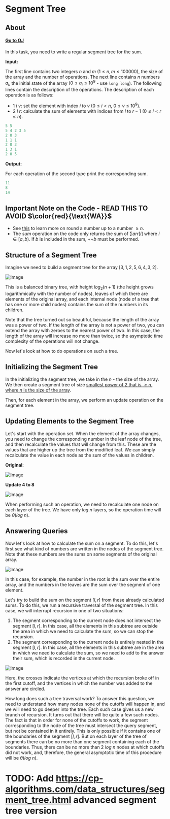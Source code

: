 # Segment Tree

## About

#### **[Go to OJ](https://codeforces.com/edu/course/2/lesson/4/1/practice/contest/273169/problem/A)**

In this task, you need to write a regular segment tree for the sum.

**Input:**

The first line contains two integers $n$ and $m$ ($1 \leq n, m \leq 100000$), the size of the array and the number of operations. The next line contains $n$ numbers $a_i$, the initial state of the array ($0 \leq a_i \leq 10^9$ - use `long long`). The following lines contain the description of the operations. The description of each operation is as follows:

* $1 \ i \ v$: set the element with index $i$ to $v$ ($0 \leq i < n$, $0 \leq v \leq 10^9$).
* $2 \ l \ r$: calculate the sum of elements with indices from $l$ to $r - 1$ ($0 \leq l < r \leq n$).

```python
5 5
5 4 2 3 5
2 0 3
1 1 1
2 0 3
1 3 1
2 0 5
```

**Output:**

For each operation of the second type print the corresponding sum.

```python
11
8
14
```

## **Important Note on the Code - READ THIS TO AVOID $\color{red}{\text{WA}}$**

* See [this](https://graphics.stanford.edu/~seander/bithacks.html#RoundUpPowerOf2) to learn more on round a number up to a number $\geq n$.
* The $sum$ operation on the code only returns the sum of $\sum arr[i] \text{ where } i \in [a, b)$. If $b$ is included in the sum, $\text{++}b$ must be performed.

## Structure of a Segment Tree

Imagine we need to build a segment tree for the array $[3, 1, 2, 5, 6, 4, 3, 2]$.

![Image](https://espresso.codeforces.com/35bc9067266d25646e8a8a5e4ee10159df770d48.png)

This is a balanced binary tree, with height $log_2(n + 1)$ (the height grows logarithmically with the number of nodes), leaves of which there are elements of the original array, and each internal node (node of a tree that has one or more child nodes) contains the sum of the numbers in its children.

Note that the tree turned out so beautiful, because the length of the array was a power of two. If the length of the array is not a power of two, you can extend the array with zeroes to the nearest power of two. In this case, the length of the array will increase no more than twice, so the asymptotic time complexity of the operations will not change.

Now let's look at how to do operations on such a tree.

## Initializing the Segment Tree

In the initializing the segment tree, we take in the $n$ - the size of the array. We then create a segment tree of size [smallest power of $2$ that is $\geq n$, where $n$ is the size of the array](https://www.geeksforgeeks.org/smallest-power-of-2-greater-than-or-equal-to-n/).

Then, for each element in the array, we perform an update operation on the segment tree.

## Updating Elements to the Segment Tree

Let's start with the operation set. When the element of the array changes, you need to change the corresponding number in the leaf node of the tree, and then recalculate the values ​​that will change from this. These are the values ​​that are higher up the tree from the modified leaf. We can simply recalculate the value in each node as the sum of the values ​​in children.

**Original:**

![Image](https://espresso.codeforces.com/35bc9067266d25646e8a8a5e4ee10159df770d48.png)

**Update $4$ to $8$**

![Image](https://espresso.codeforces.com/2adeb7419495bbf9ed0dc0dcc64d8bdfd16aaac8.png)

When performing such an operation, we need to recalculate one node on each layer of the tree. We have only $log \ n$ layers, so the operation time will be $\theta(log \ n)$.

## Answering Queries

Now let's look at how to calculate the sum on a segment. To do this, let's first see what kind of numbers are written in the nodes of the segment tree. Note that these numbers are the sums on some segments of the original array.

![Image](https://espresso.codeforces.com/06bbaebd49114c1f7b823a57786af0726d394655.png)

In this case, for example, the number in the root is the sum over the entire array, and the numbers in the leaves are the sum over the segment of one element.

Let's try to build the sum on the segment $[l, r]$ from these already calculated sums. To do this, we run a recursive traversal of the segment tree. In this case, we will interrupt recursion in one of two situations:

1. The segment corresponding to the current node does not intersect the segment $[l, r]$. In this case, all the elements in this subtree are outside the area in which we need to calculate the sum, so we can stop the recursion.
2. The segment corresponding to the current node is entirely nested in the segment $[l, r]$. In this case, all the elements in this subtree are in the area in which we need to calculate the sum, so we need to add to the answer their sum, which is recorded in the current node.

![Image](https://espresso.codeforces.com/0349d47f2df242db7d9e04098f39fa6bdcacddb3.png)

Here, the crosses indicate the vertices at which the recursion broke off in the first cutoff, and the vertices in which the number was added to the answer are circled.

How long does such a tree traversal work? To answer this question, we need to understand how many nodes none of the cutoffs will happen in, and we will need to go deeper into the tree. Each such case gives us a new branch of recursion. It turns out that there will be quite a few such nodes. The fact is that in order for none of the cutoffs to work, the segment corresponding to the node of the tree must intersect the query segment, but not be contained in it entirely. This is only possible if it contains one of the boundaries of the segment $[l, r]$. But on each layer of the tree of segments there can be no more than one segment containing each of the boundaries. Thus, there can be no more than $2 \ log \ n$ nodes at which cutoffs did not work, and, therefore, the general asymptotic time of this procedure will be $\theta(log \ n)$.

# TODO: Add https://cp-algorithms.com/data_structures/segment_tree.html advanced segment tree version
